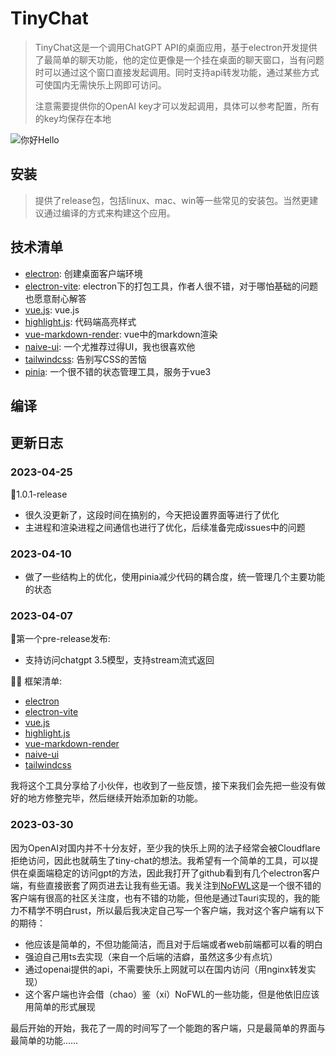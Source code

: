 # TinyChat

> TinyChat这是一个调用ChatGPT API的桌面应用，基于electron开发提供了最简单的聊天功能，他的定位更像是一个挂在桌面的聊天窗口，当有问题时可以通过这个窗口直接发起调用。同时支持api转发功能，通过某些方式可使国内无需快乐上网即可访问。
>
> 注意需要提供你的OpenAI key才可以发起调用，具体可以参考配置，所有的key均保存在本地

![你好Hello](https://img.jaken.top/image/你好.gif)

## 安装

> 提供了release包，包括linux、mac、win等一些常见的安装包。当然更建议通过编译的方式来构建这个应用。

## 技术清单

- [electron](https://www.electronjs.org/): 创建桌面客户端环境
- [electron-vite](https://cn-evite.netlify.app/): electron下的打包工具，作者人很不错，对于哪怕基础的问题也愿意耐心解答
- [vue.js](https://cn.vuejs.org/): vue.js
- [highlight.js](https://highlightjs.org/): 代码端高亮样式
- [vue-markdown-render](https://www.npmjs.com/package/vue-markdown-render): vue中的markdown渲染
- [naive-ui](https://www.naiveui.com/zh-CN/): 一个尤推荐过得UI，我也很喜欢他
- [tailwindcss](https://www.tailwindcss.cn/): 告别写CSS的苦恼
- [pinia](https://pinia.vuejs.org/): 一个很不错的状态管理工具，服务于vue3

## 编译

<!-- todo 未完成 -->

## 更新日志

### 2023-04-25

🎉1.0.1-release

- 很久没更新了，这段时间在搞别的，今天把设置界面等进行了优化
- 主进程和渲染进程之间通信也进行了优化，后续准备完成issues中的问题

### 2023-04-10

- 做了一些结构上的优化，使用pinia减少代码的耦合度，统一管理几个主要功能的状态

### 2023-04-07

🎉第一个pre-release发布:

- 支持访问chatgpt 3.5模型，支持stream流式返回

:technologist: 框架清单:

- [electron](https://www.electronjs.org/)
- [electron-vite](https://cn-evite.netlify.app/)
- [vue.js](https://cn.vuejs.org/)
- [highlight.js](https://highlightjs.org/)
- [vue-markdown-render](https://www.npmjs.com/package/vue-markdown-render)
- [naive-ui](https://www.naiveui.com/zh-CN/)
- [tailwindcss](https://www.tailwindcss.cn/)

我将这个工具分享给了小伙伴，也收到了一些反馈，接下来我们会先把一些没有做好的地方修整完毕，然后继续开始添加新的功能。

### 2023-03-30

因为OpenAI对国内并不十分友好，至少我的快乐上网的法子经常会被Cloudflare拒绝访问，因此也就萌生了tiny-chat的想法。我希望有一个简单的工具，可以提供在桌面端稳定的访问gpt的方法，因此我打开了github看到有几个electron客户端，有些直接嵌套了网页进去让我有些无语。我关注到[NoFWL](https://github.com/lencx/nofwl)这是一个很不错的客户端有很高的社区关注度，也有不错的功能，但他是通过Tauri实现的，我的能力不精学不明白rust，所以最后我决定自己写一个客户端，我对这个客户端有以下的期待：

- 他应该是简单的，不但功能简洁，而且对于后端或者web前端都可以看的明白
- 强迫自己用ts去实现（来自一个后端的洁癖，虽然这多少有点坑）
- 通过openai提供的api，不需要快乐上网就可以在国内访问（用nginx转发实现）
- 这个客户端也许会借（chao）鉴（xi）NoFWL的一些功能，但是他依旧应该用简单的形式展现

最后开始的开始，我花了一周的时间写了一个能跑的客户端，只是最简单的界面与最简单的功能……
